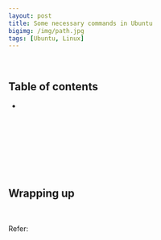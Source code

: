 ```yaml
---
layout: post
title: Some necessary commands in Ubuntu
bigimg: /img/path.jpg
tags: [Ubuntu, Linux]
---
```





<br>

## Table of contents
- []()




<br>

## 






<br>

## 






<br>

## Wrapping up




<br>

Refer: